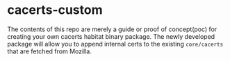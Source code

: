 # cacerts-custom

The contents of this repo are merely a guide or proof of concept(poc) for creating your own cacerts
habitat binary package. The newly developed package will allow you to append internal certs to the
existing `core/cacerts` that are fetched from Mozilla.
